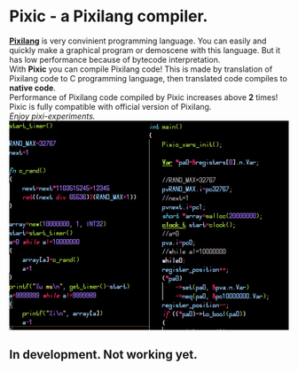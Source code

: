 # **Pixic** - a Pixilang compiler.
[**Pixilang**](http://warmplace.ru/soft/pixilang) is very convinient programming language. You can easily and quickly make a graphical program or demoscene with this language. But it has low performance because of bytecode interpretation.\
With **Pixic** you can compile Pixilang code! This is made by translation of Pixilang code to C programming language, then translated code compiles to **native code**.\
Performance of Pixilang code compiled by Pixic increases above **2** times!\
Pixic is fully compatible with official version of Pixilang.\
*Enjoy pixi-experiments.*\
<img src="logo.jpg">
## In development. Not working yet.